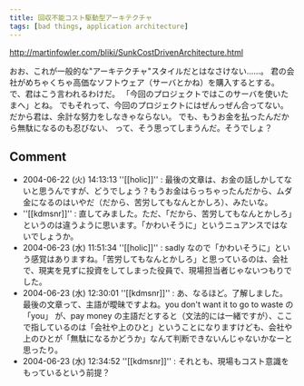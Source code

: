 ```yaml
---
title: 回収不能コスト駆動型アーキテクチャ
tags: [bad things, application architecture]
---
```


http://martinfowler.com/bliki/SunkCostDrivenArchitecture.html

おお、これが一般的な"アーキテクチャ"スタイルだとはなさけない……。
君の会社がめちゃくちゃ高価なソフトウェア（サーバとかね）を購入するとする。
で、君はこう言われるわけだ。
「今回のプロジェクトではこのサーバを使いたまへ」とね。
でもそれって、今回のプロジェクトにはぜんっぜん合ってない。
だから君は、余計な努力をしなきゃならない。
でも、もうお金を払ったんだから無駄になるのも忍びない、
って、そう思ってしまうんだ。そうでしょ？

## Comment
* 2004-06-22 (火) 14:13:13 ''[[holic]]'' : 最後の文章は、お金の話しかしてないと思うんですが、どうでしょう？もうお金はらっちゃったんだから、ムダ金になるのはいやだ（だから、苦労してもなんとかしろ）、みたいな。
* ''[[kdmsnr]]'' : 直してみました。ただ、「だから、苦労してもなんとかしろ」というのは違うように思います。「かわいそうに」というニュアンスではないでしょうか。
* 2004-06-23 (水) 11:51:34 ''[[holic]]'' : sadly なので「かわいそうに」という感覚はありますね。「苦労してもなんとかしろ」と思っているのは、会社で、現実を見ずに投資をしてしまった役員で、現場担当者じゃないつもりでした。
* 2004-06-23 (水) 12:30:01 ''[[kdmsnr]]'' : あ、なるほど。了解しました。最後の文章って、主語が曖昧ですよね。you don't want it to go to waste の 「you」 が、pay money の主語だとすると（文法的には一緒ですが）、ここで指しているのは「会社や上のひと」ということになりますけども、会社や上のひとが「無駄になるかどうか」なんて判断できないんじゃないかなーと思ったり。
* 2004-06-23 (水) 12:34:52 ''[[kdmsnr]]'' : それとも、現場もコスト意識をもっているという前提？

